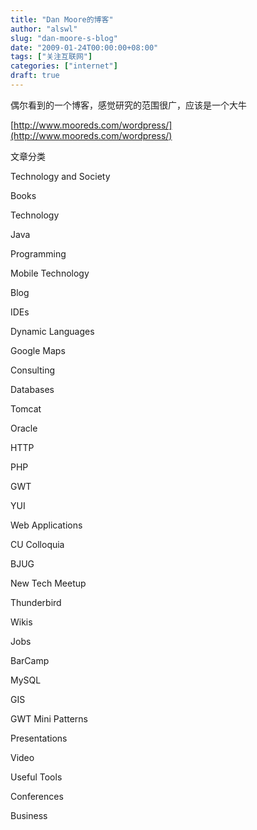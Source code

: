 ```yaml
---
title: "Dan Moore的博客"
author: "alswl"
slug: "dan-moore-s-blog"
date: "2009-01-24T00:00:00+08:00"
tags: ["关注互联网"]
categories: ["internet"]
draft: true
---
```


偶尔看到的一个博客，感觉研究的范围很广，应该是一个大牛

[http://www.mooreds.com/wordpress/](http://www.mooreds.com/wordpress/)

文章分类

Technology and Society

Books

Technology

Java

Programming

Mobile Technology

Blog

IDEs

Dynamic Languages

Google Maps

Consulting

Databases

Tomcat

Oracle

HTTP

PHP

GWT

YUI

Web Applications

CU Colloquia

BJUG

New Tech Meetup

Thunderbird

Wikis

Jobs

BarCamp

MySQL

GIS

GWT Mini Patterns

Presentations

Video

Useful Tools

Conferences

Business


